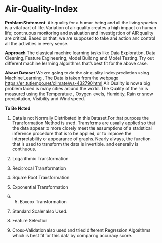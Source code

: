 # Air-Quality-Index

**Problem Statement:**
Air quality for a human being and all the living species is a vital part of life. Variation of
air quality creates a high impact on human life; continuous monitoring and evaluation
and investigation of AIR quality are critical. Based on that, we are supposed to take and
action and control all the activities in every sense.

**Approach**
The classical machine learning tasks like Data Exploration, Data Cleaning,
Feature Engineering, Model Building and Model Testing. Try out different machine
learning algorithms that’s best fit for the above case.

**About Dataset**
We are going to do the air quality index prediction using Machine Learning . The Data is taken from the webpage https://en.tutiempo.net/climate/ws-432790.html
Air Quality is now a big problem faced is many cities around the world. The Quality of the air is measured using the Temperature , Oxygen levels, Humidity, Rain or snow precipitation, Visibility and Wind speed.

**To Be Noted**
1. Data is not Normally Distributed in this Dataset.For that purpose the Transformation Method is used.
  Transforms are usually applied so that the data appear to more closely meet the assumptions of a statistical inference procedure that is to be applied, or to improve     the interpretability or appearance of graphs. Nearly always, the function that is used to transform the data is invertible, and generally is continuous.

  1. Logarithmic Transformation 
  2. Reciprocal Transformation 
  3. Square Root Transformation 
  4. Exponential Transformation 
  5. 5. Boxcox Transformation 

2. Standard Scaler also Used.
3. Feature Selection
4. Cross-Validation also used and tried different Regression Algorithms which is best fit for this data by comparing accuracy score.
